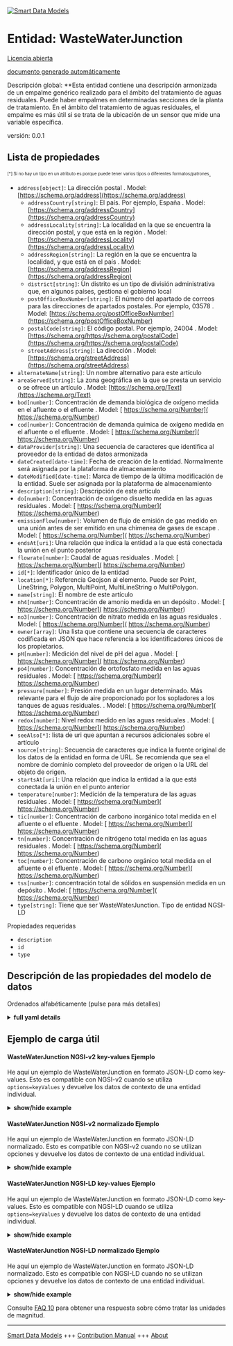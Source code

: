 <!-- 10-Header -->  
[![Smart Data Models](https://smartdatamodels.org/wp-content/uploads/2022/01/SmartDataModels_logo.png "Logo")](https://smartdatamodels.org)  
Entidad: WasteWaterJunction  
===========================<!-- /10-Header -->  
<!-- 15-License -->  
[Licencia abierta](https://github.com/smart-data-models//dataModel.WasteWater/blob/master/WasteWaterJunction/LICENSE.md)  
[documento generado automáticamente](https://docs.google.com/presentation/d/e/2PACX-1vTs-Ng5dIAwkg91oTTUdt8ua7woBXhPnwavZ0FxgR8BsAI_Ek3C5q97Nd94HS8KhP-r_quD4H0fgyt3/pub?start=false&loop=false&delayms=3000#slide=id.gb715ace035_0_60)  
<!-- /15-License -->  
<!-- 20-Description -->  
Descripción global: **Esta entidad contiene una descripción armonizada de un empalme genérico realizado para el ámbito del tratamiento de aguas residuales. Puede haber empalmes en determinadas secciones de la planta de tratamiento. En el ámbito del tratamiento de aguas residuales, el empalme es más útil si se trata de la ubicación de un sensor que mide una variable específica.  
versión: 0.0.1  
<!-- /20-Description -->  
<!-- 30-PropertiesList -->  

## Lista de propiedades  

<sup><sub>[*] Si no hay un tipo en un atributo es porque puede tener varios tipos o diferentes formatos/patrones</sub></sup>.  
- `address[object]`: La dirección postal  . Model: [https://schema.org/address](https://schema.org/address)	- `addressCountry[string]`: El país. Por ejemplo, España  . Model: [https://schema.org/addressCountry](https://schema.org/addressCountry)  
	- `addressLocality[string]`: La localidad en la que se encuentra la dirección postal, y que está en la región  . Model: [https://schema.org/addressLocality](https://schema.org/addressLocality)  
	- `addressRegion[string]`: La región en la que se encuentra la localidad, y que está en el país  . Model: [https://schema.org/addressRegion](https://schema.org/addressRegion)  
	- `district[string]`: Un distrito es un tipo de división administrativa que, en algunos países, gestiona el gobierno local    
	- `postOfficeBoxNumber[string]`: El número del apartado de correos para las direcciones de apartados postales. Por ejemplo, 03578  . Model: [https://schema.org/postOfficeBoxNumber](https://schema.org/postOfficeBoxNumber)  
	- `postalCode[string]`: El código postal. Por ejemplo, 24004  . Model: [https://schema.org/https://schema.org/postalCode](https://schema.org/https://schema.org/postalCode)  
	- `streetAddress[string]`: La dirección  . Model: [https://schema.org/streetAddress](https://schema.org/streetAddress)  
- `alternateName[string]`: Un nombre alternativo para este artículo  - `areaServed[string]`: La zona geográfica en la que se presta un servicio o se ofrece un artículo  . Model: [https://schema.org/Text](https://schema.org/Text)- `bod[number]`: Concentración de demanda biológica de oxígeno medida en el afluente o el efluente  . Model: [ https://schema.org/Number]( https://schema.org/Number)- `cod[number]`: Concentración de demanda química de oxígeno medida en el afluente o el efluente  . Model: [ https://schema.org/Number]( https://schema.org/Number)- `dataProvider[string]`: Una secuencia de caracteres que identifica al proveedor de la entidad de datos armonizada  - `dateCreated[date-time]`: Fecha de creación de la entidad. Normalmente será asignada por la plataforma de almacenamiento  - `dateModified[date-time]`: Marca de tiempo de la última modificación de la entidad. Suele ser asignada por la plataforma de almacenamiento  - `description[string]`: Descripción de este artículo  - `do[number]`: Concentración de oxígeno disuelto medida en las aguas residuales  . Model: [ https://schema.org/Number]( https://schema.org/Number)- `emissionFlow[number]`: Volumen de flujo de emisión de gas medido en una unión antes de ser emitido en una chimenea de gases de escape  . Model: [ https://schema.org/Number]( https://schema.org/Number)- `endsAt[uri]`: Una relación que indica la entidad a la que está conectada la unión en el punto posterior  - `flowrate[number]`: Caudal de aguas residuales  . Model: [ https://schema.org/Number]( https://schema.org/Number)- `id[*]`: Identificador único de la entidad  - `location[*]`: Referencia Geojson al elemento. Puede ser Point, LineString, Polygon, MultiPoint, MultiLineString o MultiPolygon.  - `name[string]`: El nombre de este artículo  - `nh4[number]`: Concentración de amonio medida en un depósito  . Model: [ https://schema.org/Number]( https://schema.org/Number)- `no3[number]`: Concentración de nitrato medida en las aguas residuales  . Model: [ https://schema.org/Number]( https://schema.org/Number)- `owner[array]`: Una lista que contiene una secuencia de caracteres codificada en JSON que hace referencia a los identificadores únicos de los propietarios.  - `pH[number]`: Medición del nivel de pH del agua  . Model: [ https://schema.org/Number]( https://schema.org/Number)- `po4[number]`: Concentración de ortofosfato medida en las aguas residuales  . Model: [ https://schema.org/Number]( https://schema.org/Number)- `pressure[number]`: Presión medida en un lugar determinado. Más relevante para el flujo de aire proporcionado por los sopladores a los tanques de aguas residuales.  . Model: [ https://schema.org/Number]( https://schema.org/Number)- `redox[number]`: Nivel redox medido en las aguas residuales  . Model: [ https://schema.org/Number]( https://schema.org/Number)- `seeAlso[*]`: lista de uri que apuntan a recursos adicionales sobre el artículo  - `source[string]`: Secuencia de caracteres que indica la fuente original de los datos de la entidad en forma de URL. Se recomienda que sea el nombre de dominio completo del proveedor de origen o la URL del objeto de origen.  - `startsAt[uri]`: Una relación que indica la entidad a la que está conectada la unión en el punto anterior  - `temperature[number]`: Medición de la temperatura de las aguas residuales  . Model: [ https://schema.org/Number]( https://schema.org/Number)- `tic[number]`: Concentración de carbono inorgánico total medida en el afluente o el efluente  . Model: [ https://schema.org/Number]( https://schema.org/Number)- `tn[number]`: Concentración de nitrógeno total medida en las aguas residuales  . Model: [ https://schema.org/Number]( https://schema.org/Number)- `toc[number]`: Concentración de carbono orgánico total medida en el afluente o el efluente  . Model: [ https://schema.org/Number]( https://schema.org/Number)- `tss[number]`: concentración total de sólidos en suspensión medida en un depósito  . Model: [ https://schema.org/Number]( https://schema.org/Number)- `type[string]`: Tiene que ser WasteWaterJunction. Tipo de entidad NGSI-LD  <!-- /30-PropertiesList -->  
<!-- 35-RequiredProperties -->  
Propiedades requeridas  
- `description`  - `id`  - `type`  <!-- /35-RequiredProperties -->  
<!-- 40-RequiredProperties -->  
<!-- /40-RequiredProperties -->  
<!-- 50-DataModelHeader -->  
## Descripción de las propiedades del modelo de datos  
Ordenados alfabéticamente (pulse para más detalles)  
<!-- /50-DataModelHeader -->  
<!-- 60-ModelYaml -->  
<details><summary><strong>full yaml details</strong></summary>    
```yaml  
WasteWaterJunction:    
  description: 'This entity contains an harmonised description of a generic Junction made for the Wastewater treatment domain. Junctions could be in place in certain sections of thetreatment plant. In wastewater treatment purposes, the junction is most useful if it is a locationof a sensor that measures a specific variable.'    
  properties:    
    address:    
      description: The mailing address    
      properties:    
        addressCountry:    
          description: 'The country. For example, Spain'    
          type: string    
          x-ngsi:    
            model: https://schema.org/addressCountry    
            type: Property    
        addressLocality:    
          description: 'The locality in which the street address is, and which is in the region'    
          type: string    
          x-ngsi:    
            model: https://schema.org/addressLocality    
            type: Property    
        addressRegion:    
          description: 'The region in which the locality is, and which is in the country'    
          type: string    
          x-ngsi:    
            model: https://schema.org/addressRegion    
            type: Property    
        district:    
          description: 'A district is a type of administrative division that, in some countries, is managed by the local government'    
          type: string    
          x-ngsi:    
            type: Property    
        postOfficeBoxNumber:    
          description: 'The post office box number for PO box addresses. For example, 03578'    
          type: string    
          x-ngsi:    
            model: https://schema.org/postOfficeBoxNumber    
            type: Property    
        postalCode:    
          description: 'The postal code. For example, 24004'    
          type: string    
          x-ngsi:    
            model: https://schema.org/https://schema.org/postalCode    
            type: Property    
        streetAddress:    
          description: The street address    
          type: string    
          x-ngsi:    
            model: https://schema.org/streetAddress    
            type: Property    
        streetNr:    
          description: Number identifying a specific property on a public street    
          type: string    
          x-ngsi:    
            type: Property    
      type: object    
      x-ngsi:    
        model: https://schema.org/address    
        type: Property    
    alternateName:    
      description: An alternative name for this item    
      type: string    
      x-ngsi:    
        type: Property    
    areaServed:    
      description: The geographic area where a service or offered item is provided    
      type: string    
      x-ngsi:    
        model: https://schema.org/Text    
        type: Property    
    bod:    
      description: Biological Oxygen Demand concentration measured in the influent or effluent    
      type: number    
      x-ngsi:    
        model: ' https://schema.org/Number'    
        type: Property    
        units: ' mg/L'    
    cod:    
      description: Chemical Oxygen Demand concentration measured in the influent or effluent    
      type: number    
      x-ngsi:    
        model: ' https://schema.org/Number'    
        type: Property    
        units: ' mg/L'    
    dataProvider:    
      description: A sequence of characters identifying the provider of the harmonised data entity    
      type: string    
      x-ngsi:    
        type: Property    
    dateCreated:    
      description: Entity creation timestamp. This will usually be allocated by the storage platform    
      format: date-time    
      type: string    
      x-ngsi:    
        type: Property    
    dateModified:    
      description: Timestamp of the last modification of the entity. This will usually be allocated by the storage platform    
      format: date-time    
      type: string    
      x-ngsi:    
        type: Property    
    description:    
      description: A description of this item    
      type: string    
      x-ngsi:    
        type: Property    
    do:    
      description: Dissolved Oxygen concentration measured in wastewater    
      type: number    
      x-ngsi:    
        model: ' https://schema.org/Number'    
        type: Property    
        units: ' mg/L'    
    emissionFlow:    
      description: Gas emission flow volume measured at a junction prior to being emitted in an off-gas stack    
      type: number    
      x-ngsi:    
        model: ' https://schema.org/Number'    
        type: Property    
        units: ' m3'    
    endsAt:    
      description: A relationship indicating the entity the junction is connected to in the downstream point    
      format: uri    
      type: string    
      x-ngsi:    
        type: Relationship    
    flowrate:    
      description: Flowrate of wastewater    
      type: number    
      x-ngsi:    
        model: ' https://schema.org/Number'    
        type: Property    
        units: ' m3/h'    
    id:    
      anyOf:    
        - description: Identifier format of any NGSI entity    
          maxLength: 256    
          minLength: 1    
          pattern: ^[\w\-\.\{\}\$\+\*\[\]`|~^@!,:\\]+$    
          type: string    
          x-ngsi:    
            type: Property    
        - description: Identifier format of any NGSI entity    
          format: uri    
          type: string    
          x-ngsi:    
            type: Property    
      description: Unique identifier of the entity    
      x-ngsi:    
        type: Property    
    location:    
      description: 'Geojson reference to the item. It can be Point, LineString, Polygon, MultiPoint, MultiLineString or MultiPolygon'    
      oneOf:    
        - description: Geojson reference to the item. Point    
          properties:    
            bbox:    
              items:    
                type: number    
              minItems: 4    
              type: array    
            coordinates:    
              items:    
                type: number    
              minItems: 2    
              type: array    
            type:    
              enum:    
                - Point    
              type: string    
          required:    
            - type    
            - coordinates    
          title: GeoJSON Point    
          type: object    
          x-ngsi:    
            type: GeoProperty    
        - description: Geojson reference to the item. LineString    
          properties:    
            bbox:    
              items:    
                type: number    
              minItems: 4    
              type: array    
            coordinates:    
              items:    
                items:    
                  type: number    
                minItems: 2    
                type: array    
              minItems: 2    
              type: array    
            type:    
              enum:    
                - LineString    
              type: string    
          required:    
            - type    
            - coordinates    
          title: GeoJSON LineString    
          type: object    
          x-ngsi:    
            type: GeoProperty    
        - description: Geojson reference to the item. Polygon    
          properties:    
            bbox:    
              items:    
                type: number    
              minItems: 4    
              type: array    
            coordinates:    
              items:    
                items:    
                  items:    
                    type: number    
                  minItems: 2    
                  type: array    
                minItems: 4    
                type: array    
              type: array    
            type:    
              enum:    
                - Polygon    
              type: string    
          required:    
            - type    
            - coordinates    
          title: GeoJSON Polygon    
          type: object    
          x-ngsi:    
            type: GeoProperty    
        - description: Geojson reference to the item. MultiPoint    
          properties:    
            bbox:    
              items:    
                type: number    
              minItems: 4    
              type: array    
            coordinates:    
              items:    
                items:    
                  type: number    
                minItems: 2    
                type: array    
              type: array    
            type:    
              enum:    
                - MultiPoint    
              type: string    
          required:    
            - type    
            - coordinates    
          title: GeoJSON MultiPoint    
          type: object    
          x-ngsi:    
            type: GeoProperty    
        - description: Geojson reference to the item. MultiLineString    
          properties:    
            bbox:    
              items:    
                type: number    
              minItems: 4    
              type: array    
            coordinates:    
              items:    
                items:    
                  items:    
                    type: number    
                  minItems: 2    
                  type: array    
                minItems: 2    
                type: array    
              type: array    
            type:    
              enum:    
                - MultiLineString    
              type: string    
          required:    
            - type    
            - coordinates    
          title: GeoJSON MultiLineString    
          type: object    
          x-ngsi:    
            type: GeoProperty    
        - description: Geojson reference to the item. MultiLineString    
          properties:    
            bbox:    
              items:    
                type: number    
              minItems: 4    
              type: array    
            coordinates:    
              items:    
                items:    
                  items:    
                    items:    
                      type: number    
                    minItems: 2    
                    type: array    
                  minItems: 4    
                  type: array    
                type: array    
              type: array    
            type:    
              enum:    
                - MultiPolygon    
              type: string    
          required:    
            - type    
            - coordinates    
          title: GeoJSON MultiPolygon    
          type: object    
          x-ngsi:    
            type: GeoProperty    
      x-ngsi:    
        type: GeoProperty    
    name:    
      description: The name of this item    
      type: string    
      x-ngsi:    
        type: Property    
    nh4:    
      description: Ammonium concentration measured in a tank    
      type: number    
      x-ngsi:    
        model: ' https://schema.org/Number'    
        type: Property    
        units: ' mg/L'    
    no3:    
      description: Nitrate concentration measured in wastewater    
      type: number    
      x-ngsi:    
        model: ' https://schema.org/Number'    
        type: Property    
        units: ' mg/L'    
    owner:    
      description: A List containing a JSON encoded sequence of characters referencing the unique Ids of the owner(s)    
      items:    
        anyOf:    
          - description: Identifier format of any NGSI entity    
            maxLength: 256    
            minLength: 1    
            pattern: ^[\w\-\.\{\}\$\+\*\[\]`|~^@!,:\\]+$    
            type: string    
            x-ngsi:    
              type: Property    
          - description: Identifier format of any NGSI entity    
            format: uri    
            type: string    
            x-ngsi:    
              type: Property    
        description: Unique identifier of the entity    
        x-ngsi:    
          type: Property    
      type: array    
      x-ngsi:    
        type: Property    
    pH:    
      description: Water pH level measured    
      type: number    
      x-ngsi:    
        model: ' https://schema.org/Number'    
        type: Property    
    po4:    
      description: Ortho-phosphate concentration measured in wastewater    
      type: number    
      x-ngsi:    
        model: ' https://schema.org/Number'    
        type: Property    
        units: ' mg/L'    
    pressure:    
      description: Pressure measured at given location. Most relevant for airflow as provided by blowers to wastewater tanks    
      type: number    
      x-ngsi:    
        model: ' https://schema.org/Number'    
        type: Property    
        units: ' kPa'    
    redox:    
      description: Redox level measured in wastewater    
      type: number    
      x-ngsi:    
        model: ' https://schema.org/Number'    
        type: Property    
        units: ' mV'    
    seeAlso:    
      description: list of uri pointing to additional resources about the item    
      oneOf:    
        - items:    
            format: uri    
            type: string    
          minItems: 1    
          type: array    
        - format: uri    
          type: string    
      x-ngsi:    
        type: Property    
    source:    
      description: 'A sequence of characters giving the original source of the entity data as a URL. Recommended to be the fully qualified domain name of the source provider, or the URL to the source object'    
      type: string    
      x-ngsi:    
        type: Property    
    startsAt:    
      description: A relationship indicating the entity the junction is connected to in the upstream point    
      format: uri    
      type: string    
      x-ngsi:    
        type: Relationship    
    temperature:    
      description: Wastewater temperature measured    
      type: number    
      x-ngsi:    
        model: ' https://schema.org/Number'    
        type: Property    
        units: ' Celsius'    
    tic:    
      description: Total Inorganic Carbon concentration measured in the influent or effluent    
      type: number    
      x-ngsi:    
        model: ' https://schema.org/Number'    
        type: Property    
        units: ' mg/L'    
    tn:    
      description: Total Nitrogen concentration measured in wastewater    
      type: number    
      x-ngsi:    
        model: ' https://schema.org/Number'    
        type: Property    
        units: ' mg/L'    
    toc:    
      description: Total Organic Carbon concentration measured in the influent or effluent    
      type: number    
      x-ngsi:    
        model: ' https://schema.org/Number'    
        type: Property    
        units: ' mg/L'    
    tss:    
      description: total suspended solids concentration measured in a tank    
      type: number    
      x-ngsi:    
        model: ' https://schema.org/Number'    
        type: Property    
        units: ' mg/L'    
    type:    
      description: It has to be WasteWaterJunction. NGSI-LD Entity Type    
      enum:    
        - WasteWaterJunction    
      type: string    
      x-ngsi:    
        type: Property    
  required:    
    - id    
    - type    
    - description    
  type: object    
  x-derived-from: ""    
  x-disclaimer: 'Redistribution and use in source and binary forms, with or without modification, are permitted  provided that the license conditions are met. Copyleft (c) 2022 Contributors to Smart Data Models Program'    
  x-license-url: https://github.com/smart-data-models/dataModel.WasteWater/blob/master/WasteWaterJunction/LICENSE.md    
  x-model-schema: https://smart-data-models.github.io/data-models/specs/WasteWaterTreatment/WasteWaterJunction/schema.json    
  x-model-tags: ""    
  x-version: 0.0.1    
```  
</details>    
<!-- /60-ModelYaml -->  
<!-- 70-MiddleNotes -->  
<!-- /70-MiddleNotes -->  
<!-- 80-Examples -->  
## Ejemplo de carga útil  
#### WasteWaterJunction NGSI-v2 key-values Ejemplo  
He aquí un ejemplo de WasteWaterJunction en formato JSON-LD como key-values. Esto es compatible con NGSI-v2 cuando se utiliza `options=keyValues` y devuelve los datos de contexto de una entidad individual.  
<details><summary><strong>show/hide example</strong></summary>    
```json  
{  
  "id": "urn:ngsi-ld:WasteWaterJunction:junction2",  
  "type": "WasteWaterJunction",  
  "name": "Junction 2",  
  "description": "A junction in the treatment lane representing a sampling location for the effluent wastewater.",  
  "nh4": 0.5,  
  "no3": 5.2,  
  "do": 1.2,  
  "redox": 250,  
  "tn": 7.18,  
  "toc": 16.28,  
  "po4": 0.29,  
  "bod": 2.44,  
  "cod": 36.6,  
  "flowrate": 27650,  
  "temperature": 16,  
  "pH": 7.8,  
  "startsAt": "urn:ngsi-ld:WasteWaterTank:secondarySettler2a"  
}  
```  
</details>  
#### WasteWaterJunction NGSI-v2 normalizado Ejemplo  
He aquí un ejemplo de WasteWaterJunction en formato JSON-LD normalizado. Esto es compatible con NGSI-v2 cuando no se utilizan opciones y devuelve los datos de contexto de una entidad individual.  
<details><summary><strong>show/hide example</strong></summary>    
```json  
{  
  "id": "urn:ngsi-ld:WasteWaterJunction:junction2",  
  "type": "WasteWaterJunction",  
  "name": {  
    "type": "Text",  
    "value": "Junction 2"  
  },  
  "description": {  
    "type": "Text",  
    "value": "A junction in the treatment lane representing a sampling location for the effluent wastewater."  
  },  
  "nh4": {  
    "type": "Number",  
    "value": 0.5  
  },  
  "no3": {  
    "type": "Number",  
    "value": 5.2  
  },  
  "do": {  
    "type": "Number",  
    "value": 1.2  
  },  
  "redox": {  
    "type": "Number",  
    "value": 250  
  },  
  "tn": {  
    "type": "Number",  
    "value": 7.18  
  },  
  "toc": {  
    "type": "Number",  
    "value": 16.28  
  },  
  "po4": {  
    "type": "Number",  
    "value": 0.29  
  },  
  "bod": {  
    "type": "Number",  
    "value": 2.44  
  },  
  "cod": {  
    "type": "Number",  
    "value": 36.6  
  },  
  "flowrate": {  
    "type": "Number",  
    "value": 27650  
  },  
  "temperature": {  
    "type": "Number",  
    "value": 16  
  },  
  "pH": {  
    "type": "Number",  
    "value": 7.8  
  },  
  "startsAt": {  
    "type": "Relationship",  
    "value": "urn:ngsi-ld:WasteWaterTank:secondarySettler2a"  
  }  
}  
```  
</details>  
#### WasteWaterJunction NGSI-LD key-values Ejemplo  
He aquí un ejemplo de WasteWaterJunction en formato JSON-LD como key-values. Esto es compatible con NGSI-LD cuando se utiliza `options=keyValues` y devuelve los datos de contexto de una entidad individual.  
<details><summary><strong>show/hide example</strong></summary>    
```json  
{  
    "id": "urn:ngsi-ld:WasteWaterJunction:junction2",  
    "type": "WasteWaterJunction",  
    "bod": 2.44,  
    "cod": 36.6,  
    "description": "A junction in the treatment lane representing a sampling location for the effluent wastewater.",  
    "do": 1.2,  
    "flowrate": 27650,  
    "name": "Junction 2",  
    "nh4": 0.5,  
    "no3": 5.2,  
    "pH": 7.8,  
    "po4": 0.29,  
    "redox": 250,  
    "startsAt": "urn:ngsi-ld:WasteWaterTank:secondarySettler2a",  
    "temperature": 16,  
    "tn": 7.18,  
    "toc": 16.28,  
    "@context": [  
        "https://raw.githubusercontent.com/smart-data-models/dataModel.WasteWater/master/context.jsonld"  
    ]  
}  
```  
</details>  
#### WasteWaterJunction NGSI-LD normalizado Ejemplo  
He aquí un ejemplo de WasteWaterJunction en formato JSON-LD normalizado. Esto es compatible con NGSI-LD cuando no se utilizan opciones y devuelve los datos de contexto de una entidad individual.  
<details><summary><strong>show/hide example</strong></summary>    
```json  
{  
    "id": "urn:ngsi-ld:WasteWaterJunction:junction2",  
    "type": "WasteWaterJunction",  
    "bod": {  
        "type": "Property",  
        "value": 2.44  
    },  
    "cod": {  
        "type": "Property",  
        "value": 36.6  
    },  
    "description": {  
        "type": "Property",  
        "value": "A junction in the treatment lane representing a sampling location for the effluent wastewater."  
    },  
    "do": {  
        "type": "Property",  
        "value": 1.2  
    },  
    "flowrate": {  
        "type": "Property",  
        "value": 27650  
    },  
    "name": {  
        "type": "Property",  
        "value": "Junction 2"  
    },  
    "nh4": {  
        "type": "Property",  
        "value": 0.5  
    },  
    "no3": {  
        "type": "Property",  
        "value": 5.2  
    },  
    "pH": {  
        "type": "Property",  
        "value": 7.8  
    },  
    "po4": {  
        "type": "Property",  
        "value": 0.29  
    },  
    "redox": {  
        "type": "Property",  
        "value": 250  
    },  
    "startsAt": {  
        "type": "Relationship",  
        "object": "urn:ngsi-ld:WasteWaterTank:secondarySettler2a"  
    },  
    "temperature": {  
        "type": "Property",  
        "value": 16  
    },  
    "tn": {  
        "type": "Property",  
        "value": 7.18  
    },  
    "toc": {  
        "type": "Property",  
        "value": 16.28  
    },  
    "@context": [  
        "https://raw.githubusercontent.com/smart-data-models/dataModel.WasteWater/master/context.jsonld"  
    ]  
}  
```  
</details><!-- /80-Examples -->  
<!-- 90-FooterNotes -->  
<!-- /90-FooterNotes -->  
<!-- 95-Units -->  
Consulte [FAQ 10](https://smartdatamodels.org/index.php/faqs/) para obtener una respuesta sobre cómo tratar las unidades de magnitud.  
<!-- /95-Units -->  
<!-- 97-LastFooter -->  
---  
[Smart Data Models](https://smartdatamodels.org) +++ [Contribution Manual](https://bit.ly/contribution_manual) +++ [About](https://bit.ly/Introduction_SDM)<!-- /97-LastFooter -->  

